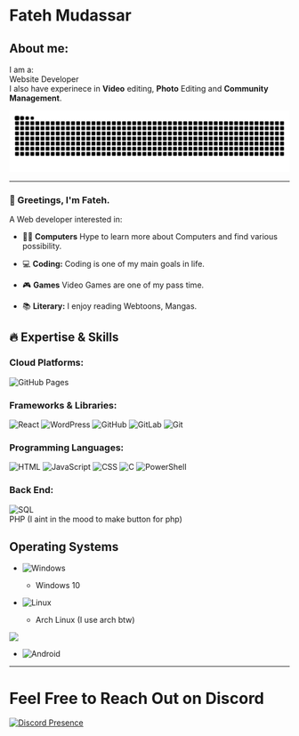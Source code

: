 <a title="Fateh Mudassar" href="https://github.com/howtorespawn" style="text-decoration: none;">
    <h1>Fateh Mudassar</h1>
</a>

## About me:
I am a:<br>
Website Developer<br>
I also have experinece in **Video** editing, **Photo** Editing and **Community Management**.<br>

![GitHub Snake Contribution Grid Animation](https://raw.githubusercontent.com/RobinHirst11/RobinHirst11/output/github-contribution-grid-snake-dark.svg)

---

### 👋 Greetings, I'm Fateh.

A Web developer interested in:

- 👨‍💻 **Computers** Hype to learn more about Computers and find various possibility.

- 💻 **Coding:** Coding is one of my main goals in life.

- 🎮 **Games** Video Games are one of my pass time.

- 📚 **Literary:** I enjoy reading Webtoons, Mangas.

## 🔥 Expertise & Skills

### Cloud Platforms:
![GitHub Pages](https://img.shields.io/badge/GitHub%20Pages-181717.svg?style=flat-square&logo=github&logoColor=white)

### Frameworks & Libraries:
![React](https://img.shields.io/badge/React-%2320232a.svg?style=flat-square&logo=react&logoColor=%2361DAFB)
![WordPress](https://img.shields.io/badge/WordPress-21759B.svg?style=flat-square&logo=WordPress&logoColor=white)
![GitHub](https://img.shields.io/badge/GitHub-black?style=flat-square&logo=github&logoColor=white)
![GitLab](https://img.shields.io/badge/Gitlab-black?style=flat-square&logo=gitlab&logoColor=white)
![Git](https://img.shields.io/badge/Git-black?style=flat-square&logo=git&logoColor=white)

### Programming Languages:
![HTML](https://img.shields.io/badge/HTML5-E34F26.svg?style=flat-square&logo=HTML5&logoColor=white)
![JavaScript](https://img.shields.io/badge/JavaScript-%23323330.svg?style=flat-square&logo=javascript&logoColor=%23F7DF1E)
![CSS](https://img.shields.io/badge/CSS3-1572B6.svg?style=flat-square&logo=CSS3&logoColor=white)
![C](https://img.shields.io/badge/C-000.svg?style=flat-square&logo=c%2B%2B&logoColor=white)
![PowerShell](https://img.shields.io/badge/PowerShell-5391FE.svg?style=flat-square&logo=PowerShell&logoColor=white)

### Back End:
![SQL](https://img.shields.io/badge/SQL-4479A1.svg?style=flat-square&logo=MySQL&logoColor=white) <br>
PHP (I aint in the mood to make button for php)

## Operating Systems
- ![Windows](https://img.shields.io/badge/Windows-0078D6.svg?style=for-the-badge&logo=Windows%20XP&logoColor=white)
  - Windows 10

- ![Linux](https://img.shields.io/badge/Linux-FCC624?style=for-the-badge&logo=linux&logoColor=black)
  - Arch Linux (I use arch btw)

<img style="
     display: block;
  margin-left: auto;
  margin-right: auto;" src="https://www.meyerperin.com/images/arch-bathroom.jpeg">
    
- ![Android](https://img.shields.io/badge/Android-3DDC84?style=for-the-badge&logo=Android&logoColor=white)

---

# Feel Free to Reach Out on Discord

[![Discord Presence](https://lanyard.cnrad.dev/api/743776395183915028)](https://discord.com/users/743776395183915028)
